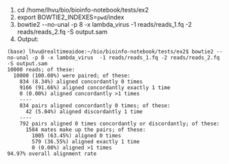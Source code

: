 1. cd /home/lhvu/bio/bioinfo-notebook/tests/ex2
2. export BOWTIE2_INDEXES=`pwd`/index
3. bowtie2 --no-unal -p 8 -x lambda_virus  -1 reads/reads_1.fq -2 reads/reads_2.fq -S output.sam
4. Output:

```
(base) lhvu@realtimeaidoe:~/bio/bioinfo-notebook/tests/ex2$ bowtie2 --no-unal -p 8 -x lambda_virus  -1 reads/reads_1.fq -2 reads/reads_2.fq -S output.sam
10000 reads; of these:
  10000 (100.00%) were paired; of these:
    834 (8.34%) aligned concordantly 0 times
    9166 (91.66%) aligned concordantly exactly 1 time
    0 (0.00%) aligned concordantly >1 times
    ----
    834 pairs aligned concordantly 0 times; of these:
      42 (5.04%) aligned discordantly 1 time
    ----
    792 pairs aligned 0 times concordantly or discordantly; of these:
      1584 mates make up the pairs; of these:
        1005 (63.45%) aligned 0 times
        579 (36.55%) aligned exactly 1 time
        0 (0.00%) aligned >1 times
94.97% overall alignment rate
```